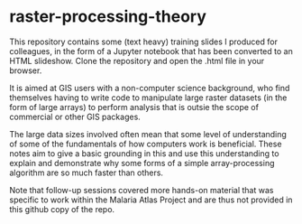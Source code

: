 # raster-processing-theory

This repository contains some (text heavy) training slides I produced for colleagues, in the form of a Jupyter notebook that has been converted to an HTML slideshow. Clone the repository and open the .html file in your browser.

It is aimed at GIS users with a non-computer science background, who find themselves having to write code to manipulate large raster datasets (in the form of large arrays) to perform analysis that is outsie the scope of commercial or other GIS packages. 

The large data sizes involved often mean that some level of understanding of some of the fundamentals of how computers work is beneficial. These notes aim to give a basic grounding in this and use this understanding to explain and demonstrate why some forms of a simple array-processing algorithm are so much faster than others.

Note that follow-up sessions covered more hands-on material that was specific to work within the Malaria Atlas Project and are thus not provided in this github copy of the repo.

